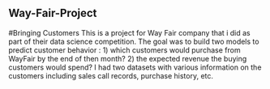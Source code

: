 ## Way-Fair-Project
#Bringing Customers
This is a project for Way Fair company that i did as part of their data science competition. The goal was to build two models to 
predict customer behavior : 1) which customers would purchase from WayFair by the end of then month?
                            2) the expected revenue the buying customers would spend? 
I had two datasets with various information on the customers including sales call records, purchase history, etc. 
